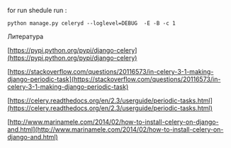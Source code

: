 for run shedule run :

    python manage.py celeryd --loglevel=DEBUG  -E -B -c 1
    
Литература

   [https://pypi.python.org/pypi/django-celery](https://pypi.python.org/pypi/django-celery)
   
   [https://stackoverflow.com/questions/20116573/in-celery-3-1-making-django-periodic-task](https://stackoverflow.com/questions/20116573/in-celery-3-1-making-django-periodic-task)
   
   [https://celery.readthedocs.org/en/2.3/userguide/periodic-tasks.html](https://celery.readthedocs.org/en/2.3/userguide/periodic-tasks.html)
   
   [http://www.marinamele.com/2014/02/how-to-install-celery-on-django-and.html](http://www.marinamele.com/2014/02/how-to-install-celery-on-django-and.html)
    
    